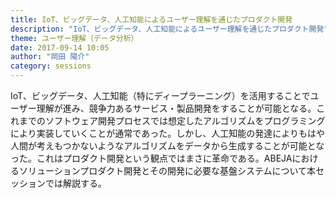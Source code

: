 ```yaml
---
title: IoT、ビッグデータ、人工知能によるユーザー理解を通じたプロダクト開発
description: "IoT、ビッグデータ、人工知能によるユーザー理解を通じたプロダクト開発"
theme: ユーザー理解（データ分析）
date: 2017-09-14 10:05
author: "岡田 陽介"
category: sessions
---
```

IoT、ビッグデータ、人工知能（特にディープラーニング）を活用することでユーザー理解が進み、競争力あるサービス・製品開発をすることが可能となる。これまでのソフトウェア開発プロセスでは想定したアルゴリズムをプログラミングにより実装していくことが通常であった。しかし、人工知能の発達によりもはや人間が考えもつかないようなアルゴリズムをデータから生成することが可能となった。これはプロダクト開発という観点ではまさに革命である。ABEJAにおけるソリューションプロダクト開発とその開発に必要な基盤システムについて本セッションでは解説する。
